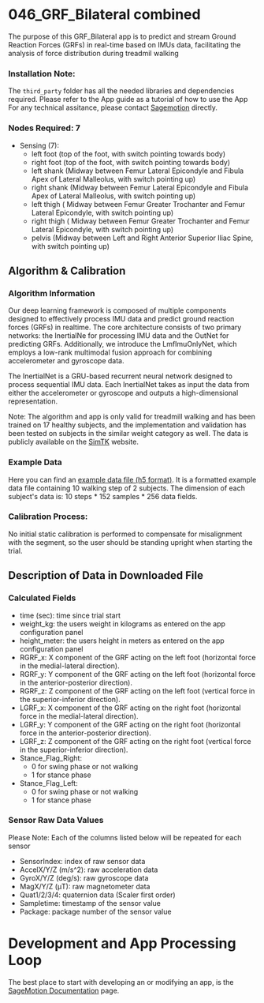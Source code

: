 # 046_GRF_Bilateral combined
The purpose of this GRF_Bilateral app is to predict and stream Ground Reaction Forces (GRFs) in real-time based on IMUs data, facilitating the analysis of force distribution during treadmil walking
### Installation Note:
The `third_party` folder has all the needed libraries and dependencies required.
Please refer to the App guide as a tutorial of how to use the App
For any technical assitance, please contact [Sagemotion](mailto:info@sagemotion.com) directly.

### Nodes Required: 7 
- Sensing (7): 
    - left foot (top of the foot, with switch pointing towards body)
    - right foot (top of the foot, with switch pointing towards body)
    - left shank (Midway between Femur Lateral Epicondyle and Fibula Apex of Lateral Malleolus, with switch pointing up)
    - right shank (Midway between Femur Lateral Epicondyle and Fibula Apex of Lateral Malleolus, with switch pointing up)
    - left thigh ( Midway between Femur Greater Trochanter and Femur Lateral Epicondyle, with switch pointing up)
    - right thigh ( Midway between Femur Greater Trochanter and Femur Lateral Epicondyle, with switch pointing up)
    - pelvis (Midway between Left and Right Anterior Superior Iliac Spine, with switch pointing up)

## Algorithm & Calibration
### Algorithm Information
Our deep learning framework is composed of multiple components designed to effectively process IMU data and predict ground reaction forces (GRFs) in realtime. The core architecture consists of two primary networks: the InertialNe for processing IMU data and the OutNet for predicting GRFs. Additionally, we introduce the LmfImuOnlyNet, which employs a low-rank multimodal fusion approach for combining accelerometer and gyroscope data.

The InertialNet is a GRU-based recurrent neural network designed to process sequential IMU data. Each InertialNet takes as input the data from either the accelerometer or gyroscope and outputs a high-dimensional representation.

Note: The algorithm and app is only valid for treadmill walking and has been trained on 17 healthy subjects, and the implementation and validation has been tested on subjects in the similar weight category as well. The data is publicly available on the [SimTK](https://simtk.org/projects/imukinetics) website.

### Example Data
Here you can find an [example data file (h5 format)](https://github.com/zakir300408/Ground_Reaction_Forces_Sagemotion/blob/main/trained_models_and_example_data/example_data.h5). It is a formatted example data file containing 10 walking step of 2 subjects. The dimension of each subject's data is: 10 steps * 152 samples * 256 data fields.

### Calibration Process:
No initial static calibration is performed to compensate for misalignment with the segment, so the user should be standing upright when starting the trial.


## Description of Data in Downloaded File
### Calculated Fields
- time (sec): time since trial start
- weight_kg: the users weight in kilograms as entered on the app configuration panel
- height_meter: the users height in meters as entered on the app configuration panel
- RGRF_x: X component of the GRF acting on the left foot (horizontal force in the medial-lateral
direction).
- RGRF_y: Y component of the GRF acting on the left foot (horizontal force in the anterior-posterior
direction).
- RGRF_z: Z component of the GRF acting on the left foot (vertical force in the superior-inferior
direction).
- LGRF_x: X component of the GRF acting on the right foot (horizontal force in the medial-lateral
direction).
- LGRF_y: Y component of the GRF acting on the right foot (horizontal force in the anterior-posterior
direction).
- LGRF_z: Z component of the GRF acting on the right foot (vertical force in the superior-inferior
direction).
- Stance_Flag_Right: 
  - 0 for swing phase or not walking
  - 1 for stance phase
- Stance_Flag_Left: 
  - 0 for swing phase or not walking
  - 1 for stance phase

### Sensor Raw Data Values 
Please Note: Each of the columns listed below will be repeated for each sensor
- SensorIndex: index of raw sensor data
- AccelX/Y/Z (m/s^2): raw acceleration data
- GyroX/Y/Z (deg/s): raw gyroscope data
- MagX/Y/Z (μT): raw magnetometer data
- Quat1/2/3/4: quaternion data (Scaler first order)
- Sampletime: timestamp of the sensor value
- Package: package number of the sensor value

# Development and App Processing Loop
The best place to start with developing an or modifying an app, is the [SageMotion Documentation](http://docs.sagemotion.com/index.html) page.
